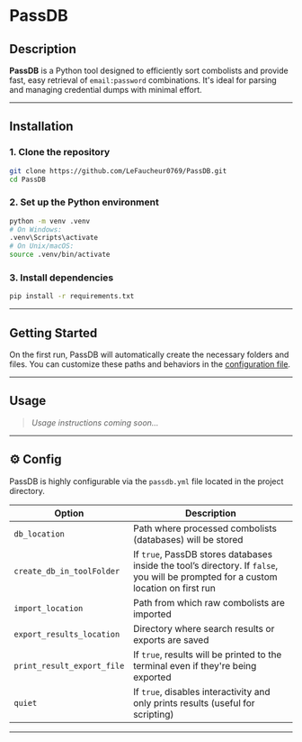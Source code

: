 # PassDB

##  Description

**PassDB** is a Python tool designed to efficiently sort combolists and provide fast, easy retrieval of `email:password` combinations. It's ideal for parsing and managing credential dumps with minimal effort.

---

##  Installation

### 1. Clone the repository

```bash
git clone https://github.com/LeFaucheur0769/PassDB.git
cd PassDB
```

### 2. Set up the Python environment

```bash
python -m venv .venv
# On Windows:
.venv\Scripts\activate
# On Unix/macOS:
source .venv/bin/activate
```

### 3. Install dependencies

```bash
pip install -r requirements.txt
```

---

##  Getting Started

On the first run, PassDB will automatically create the necessary folders and files.
You can customize these paths and behaviors in the [configuration file](#gear-config).

---

##  Usage

> *Usage instructions coming soon...*

---

## ⚙ Config

PassDB is highly configurable via the `passdb.yml` file located in the project directory.

| Option                     | Description                                                                                                                         |
| -------------------------- | ----------------------------------------------------------------------------------------------------------------------------------- |
| `db_location`              | Path where processed combolists (databases) will be stored                                                                          |
| `create_db_in_toolFolder`  | If `true`, PassDB stores databases inside the tool’s directory. If `false`, you will be prompted for a custom location on first run |
| `import_location`          | Path from which raw combolists are imported                                                                                         |
| `export_results_location`  | Directory where search results or exports are saved                                                                                 |
| `print_result_export_file` | If `true`, results will be printed to the terminal even if they're being exported                                                   |
| `quiet`                    | If `true`, disables interactivity and only prints results (useful for scripting)                                                    |

---

